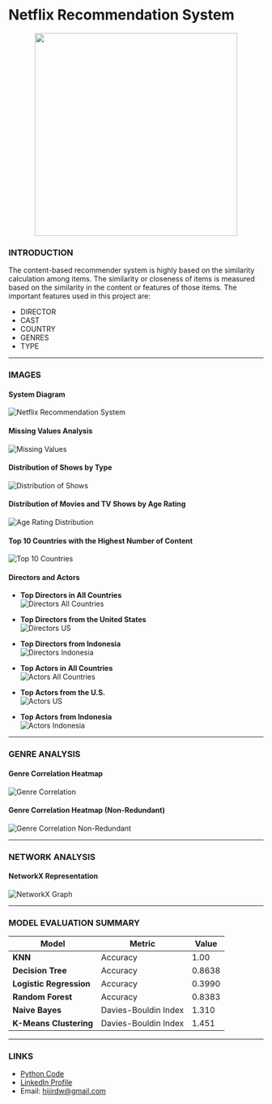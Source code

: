 # Netflix Recommendation System

<p align='center'>
  <a href="#"><img src="https://user-images.githubusercontent.com/96771321/214456292-ef421cff-a59f-46a1-9411-fef980ee6814.gif" width="400"></a>
</p>

### INTRODUCTION
The content-based recommender system is highly based on the similarity calculation among items. The similarity or closeness of items is measured based on the similarity in the content or features of those items. The important features used in this project are:

- DIRECTOR
- CAST
- COUNTRY
- GENRES
- TYPE

---

### IMAGES

#### System Diagram
![Netflix Recommendation System](https://github.com/hijirdella/Netflix-Recommendation-System/blob/b7a744c1d8318692443832029abcd25c9cd2433e/Picture/Netflix%20Recommendation%20System.jpg)

#### Missing Values Analysis
![Missing Values](https://github.com/hijirdella/Netflix-Recommendation-System/blob/b7a744c1d8318692443832029abcd25c9cd2433e/Picture/Missing%20Values%20Percentage%20per%20Column.png)

#### Distribution of Shows by Type
![Distribution of Shows](https://github.com/hijirdella/Netflix-Recommendation-System/blob/b7a744c1d8318692443832029abcd25c9cd2433e/Picture/Distribution%20of%20Shows%20by%20Type.png)

#### Distribution of Movies and TV Shows by Age Rating
![Age Rating Distribution](https://github.com/hijirdella/Netflix-Recommendation-System/blob/b7a744c1d8318692443832029abcd25c9cd2433e/Picture/Distribution%20of%20Movies%20and%20TV%20Shows%20by%20Age%20Rating.png)

#### Top 10 Countries with the Highest Number of Content
![Top 10 Countries](https://github.com/hijirdella/Netflix-Recommendation-System/blob/b7a744c1d8318692443832029abcd25c9cd2433e/Picture/Top%2010%20Countries%20with%20the%20Highest%20Number%20of%20Content.png)

#### Directors and Actors
- **Top Directors in All Countries**  
![Directors All Countries](https://github.com/hijirdella/Netflix-Recommendation-System/blob/05b9407d022de22ca94d07bb965fed4ac9bf39a6/Picture/Top%2010%20Directors%20with%20the%20Highest%20Number%20of%20Movies%20in%20All%20Country.png)

- **Top Directors from the United States**  
![Directors US](https://github.com/hijirdella/Netflix-Recommendation-System/blob/05b9407d022de22ca94d07bb965fed4ac9bf39a6/Picture/Top%2010%20Directors%20from%20the%20United%20States%20with%20the%20Highest%20Number%20of%20Movies.png)

- **Top Directors from Indonesia**  
![Directors Indonesia](https://github.com/hijirdella/Netflix-Recommendation-System/blob/05b9407d022de22ca94d07bb965fed4ac9bf39a6/Picture/Top%2010%20Directors%20from%20Indonesia%20with%20the%20Highest%20Number%20of%20Movies.png)

- **Top Actors in All Countries**  
![Actors All Countries](https://github.com/hijirdella/Netflix-Recommendation-System/blob/05b9407d022de22ca94d07bb965fed4ac9bf39a6/Picture/Top%20Actors%20with%20the%20Highest%20Number%20of%20Movies%20in%20All%20Country.png)

- **Top Actors from the U.S.**  
![Actors US](https://github.com/hijirdella/Netflix-Recommendation-System/blob/05b9407d022de22ca94d07bb965fed4ac9bf39a6/Picture/Top%2010%20Actors%20from%20the%20U.S.%20with%20the%20Highest%20Number%20of%20Movies.png)

- **Top Actors from Indonesia**  
![Actors Indonesia](https://github.com/hijirdella/Netflix-Recommendation-System/blob/05b9407d022de22ca94d07bb965fed4ac9bf39a6/Picture/Top%20Actors%20from%20Indonesia%20with%20the%20Highest%20Number%20of%20Movies.png)

---

### GENRE ANALYSIS

#### Genre Correlation Heatmap
![Genre Correlation](https://github.com/hijirdella/Netflix-Recommendation-System/blob/b7a744c1d8318692443832029abcd25c9cd2433e/Picture/Genre%20Correlation%20Heatmap.png)

#### Genre Correlation Heatmap (Non-Redundant)
![Genre Correlation Non-Redundant](https://github.com/hijirdella/Netflix-Recommendation-System/blob/b7a744c1d8318692443832029abcd25c9cd2433e/Picture/Genre%20Correlation%20Heatmap%20(Non-redundant).png)

---

### NETWORK ANALYSIS

#### NetworkX Representation
![NetworkX Graph](https://github.com/hijirdella/Netflix-Recommendation-System/blob/b7a744c1d8318692443832029abcd25c9cd2433e/Picture/NetworkX.png)

---

### MODEL EVALUATION SUMMARY

| **Model**               | **Metric**                | **Value**               |
|--------------------------|---------------------------|-------------------------|
| **KNN**                 | Accuracy                 | 1.00                |
| **Decision Tree**        | Accuracy                 | 0.8638                 |
| **Logistic Regression**  | Accuracy                 | 0.3990                 |
| **Random Forest**        | Accuracy                 | 0.8383                 |
| **Naive Bayes**          | Davies-Bouldin Index     | 1.310                  |
| **K-Means Clustering**   | Davies-Bouldin Index     | 1.451                  |

---

### LINKS

- [Python Code](https://github.com/hijirdella/Netflix-Recommendation-System/blob/05b9407d022de22ca94d07bb965fed4ac9bf39a6/Netflix_Recommendation_System.ipynb)
- [LinkedIn Profile](https://www.linkedin.com/in/hijirdella/)
- Email: [hijirdw@gmail.com](mailto:hijirdw@gmail.com)
